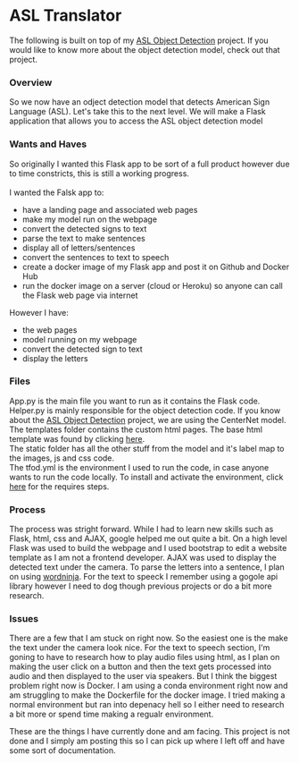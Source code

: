 # ASL Translator

The following is built on top of my [ASL Object Detection](https://github.com/JaideepPrasad/Data-Science/tree/main/Deep%20Learning/ASL%20Object%20Detection) project. If you would like to know more about the object detection model, check out that project.

### Overview

So we now have an odject detection model that detects American Sign Language (ASL). Let's take this to the next level. We will make a Flask application that allows you to access the ASL object detection model

### Wants and Haves

So originally I wanted this Flask app to be sort of a full product however due to time constricts, this is still a working progress.
<br>
<br>
I wanted the Falsk app to:
- have a landing page and associated web pages
- make my model run on the webpage
- convert the detected signs to text
- parse the text to make sentences
- display all of letters/sentences
- convert the sentences to text to speech
- create a docker image of my Flask app and post it on Github and Docker Hub
- run the docker image on a server (cloud or Heroku) so anyone can call the Flask web page via internet

However I have:
- the web pages
- model running on my webpage
- convert the detected sign to text
- display the letters

### Files

App.py is the main file you want to run as it contains the Flask code. <br>
Helper.py is mainly responsible for the object detection code. If you know about the [ASL Object Detection](https://github.com/JaideepPrasad/Data-Science/tree/main/Deep%20Learning/ASL%20Object%20Detection) project, we are using the CenterNet model. <br>
The templates folder contains the custom html pages. The base html template was found by clicking [here](https://startbootstrap.com/theme/grayscale). <br>
The static folder has all the other stuff from the model and it's label map to the images, js and css code. <br>
The tfod.yml is the environment I used to run the code, in case anyone wants to run the code locally. To install and activate the environment, click [here](https://conda.io/projects/conda/en/latest/user-guide/tasks/manage-environments.html#creating-an-environment-from-an-environment-yml-file) for the requires steps.

### Process

The process was stright forward. While I had to learn new skills such as Flask, html, css and AJAX, google helped me out quite a bit. On a high level Flask was used to build the webpage and I used bootstrap to edit a website template as I am not a frontend developer. AJAX was used to display the detected text under the camera. To parse the letters into a sentence, I plan on using [wordninja](https://github.com/keredson/wordninja). For the text to speeck I remember using a gogole api library however I need to dog though previous projects or do a bit more research.

### Issues

There are a few that I am stuck on right now. So the easiest one is the make the text under the camera look nice. For the text to speech section, I'm goning to have to research how to play audio files using html, as I plan on making the user click on a button and then the text gets processed into audio and then displayed to the user via speakers. But I think the biggest problem right now is Docker. I am using a conda environment right now and am struggling to make the Dockerfile for the docker image. I tried making a normal environment but ran into depenacy hell so I either need to research a bit more or spend time making a regualr environment.

These are the things I have currently done and am facing. This project is not done and I simply am posting this so I can pick up where I left off and have some sort of documentation.
